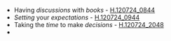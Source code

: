 - Having  _discussions_  with  _books_  - [H.120724_0844](../DATA/H.120724_0844.md)
-  _Setting_  your  _expectations_  - [H.120724_0944](../DATA/H.120724_0944.md)
- Taking the  _time_  to make  _decisions_  - [H.120724_2048](../DATA/H.120724_2048.md)
- 
